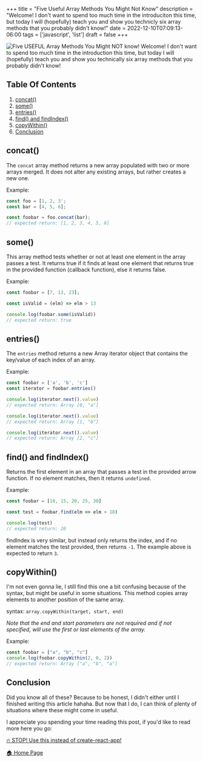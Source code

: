+++
title = "Five Useful Array Methods You Might Not Know"
description = "Welcome! I don't want to spend too much time in the introduciton this time, but today I will (hopefully) teach you and show you technicly six array methods that you probably didn't know!"
date = 2022-12-10T07:09:13-06:00
tags = ['javascript', 'list']
draft = false
+++

![Five USEFUL Array Methods You Might NOT know!](https://dev-to-uploads.s3.amazonaws.com/uploads/articles/68li1z703o4aermf7ur2.png)
Welcome! I don't want to spend too much time in the introduction this time, but today I will (hopefully) teach you and show you technically six array methods that you probably didn't know!
<!--more-->

## Table Of Contents
1. [concat()](#concat)
2. [some()](#some)
3. [entries()](#entries)
4. [find() and findIndex()](#find-and-findindex)
5. [copyWithin()](#copywithin)
5. [Conclusion](#conclusion)

## concat()
The `concat` array method returns a new array populated with two or more arrays merged. It does not alter any existing arrays, but rather creates a new one.

Example:
```js
const foo = [1, 2, 3';
const bar = [4, 5, 6];

const foobar = foo.concat(bar);
// expected return: [1, 2, 3, 4, 5, 6]

```

## some()
This array method tests whether or not at least one element in the array passes a test. It returns true if it finds at least one element that returns true in the provided function (callback function), else it returns false.

Example:
```js
const foobar = [7, 13, 23];

const isValid = (elm) => elm > 13

console.log(foobar.some(isValid))
// expected return: true
```

## entries()
The `entries` method returns a new Array iterator object that contains the key/value of each index of an array.

Example:
```js
const foobar = ['a', 'b', 'c']
const iterator = foobar.entries()

console.log(iterator.next().value)
// expected return: Array [0, "a"]

console.log(iterator.next().value)
// expected return: Array [1, "b"]

console.log(iterator.next().value)
// expected return: Array [2, "c"]
```

## find() and findIndex()
Returns the first element in an array that passes a test in the provided arrow function. If no element matches, then it returns `undefined`.

Example:
```js
const foobar = [10, 15, 20, 25, 30]

const test = foobar.find(elm => elm > 18)

console.log(test)
// expected return: 20
```

findIndex is very similar, but instead only returns the index, and if no element matches the test provided, then returns `-1`. The example above is expected to return `3`.

## copyWithin()
I'm not even gonna lie, I still find this one a bit confusing because of the syntax, but might be useful in some situations. This method copies array elements to another position of the same array.

syntax: `array.copyWithin(target, start, end)`

_Note that the end and start parameters are not required and if not specified, will use the first or last elements of the array._

Example:
```js
const foobar = ["a", "b", "c"]
console.log(foobar.copyWithin(2, 0, 2))
// expected return: Array ["a", "b", "a"]
```

## Conclusion
Did you know all of these? Because to be honest, I didn't either until I finished writing this article hahaha. But now that I do, I can think of plenty of situations where these might come in useful.

I appreciate you spending your time reading this post, if you'd like to read more here you go:

[🔥 STOP! Use this instead of create-react-app!](https://the-net-blog.netlify.app/post/stop-use-this-instead-of-create-react-app/)

[🏠  Home Page](https://the-net-blog.netlify.app/)
